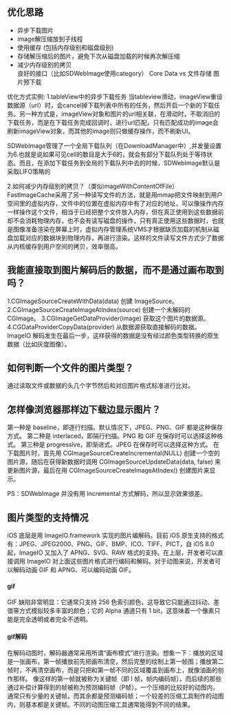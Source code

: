 ## 优化思路
* 异步下载图片
* image解压缩放到子线程
* 使用缓存 (包括内存级别和磁盘级别)
* 存储解压缩后的图片，避免下次从磁盘加载的时候再次解压缩  
* 减少内存级别的拷贝 		
良好的接口（比如SDWebImage使用category）
Core Data vs 文件存储
图片预下载


优化方式实例:
1.tableView中的异步下载任务
当tableview滑动，imageView重设数据源（url）时，会cancel掉下载列表中所有的任务，然后开启一个新的下载任务。另一种方式是，imageView对象和图片的url相关联，在滑动时，不取消旧的下载任务，而是在下载任务完成回调时，进行url匹配，只有匹配成功的image会刷新imageView对象，而其他的image则只做缓存操作，而不刷新UI。

SDWebImage管理了一个全局下载队列（在DownloadManager中）,并发量设置为6.也就是说如果可见cell的数目是大于6的，就会有部分下载队列处于等待状态。而且，在添加下载任务到全局的下载队列中去的时候，SDWebImage默认是采取LIFO策略的


2.如何减少内存级别的拷贝？（类似imageWithContentOfFile）
FastImageCache采用了另一种读写文件的方法，就是用mmap把文件映射到用户空间里的虚拟内存，文件中的位置在虚拟内存中有了对应的地址，可以像操作内存一样操作这个文件，相当于已经把整个文件放入内存，但在真正使用到这些数据前却不会消耗物理内存，也不会有读写磁盘的操作，只有真正使用这些数据时，也就是图像准备渲染在屏幕上时，虚拟内存管理系统VMS才根据缺页加载的机制从磁盘加载对应的数据块到物理内存，再进行渲染。这样的文件读写文件方式少了数据从内核缓存到用户空间的拷贝，效率很高。




## 我能直接取到图片解码后的数据，而不是通过画布取到吗？
1.CGImageSourceCreateWithData(data) 创建 ImageSource。
2.CGImageSourceCreateImageAtIndex(source) 创建一个未解码的 CGImage。
3.CGImageGetDataProvider(image) 获取这个图片的数据源。
4.CGDataProviderCopyData(provider) 从数据源获取直接解码的数据。
ImageIO 解码发生在最后一步，这样获得的数据是没有经过颜色类型转换的原生数据（比如灰度图像）。


## 如何判断一个文件的图片类型？
通过读取文件或数据的头几个字节然后和对应图片格式标准进行比对。


## 怎样像浏览器那样边下载边显示图片？
第一种是 baseline，即逐行扫描。默认情况下，JPEG、PNG、GIF 都是这种保存方式。
第二种是 interlaced，即隔行扫描。PNG 和 GIF 在保存时可以选择这种格式。
第三种是 progressive，即渐进式。JPEG 在保存时可以选择这种方式。
在下载图片时，首先用 CGImageSourceCreateIncremental(NULL) 创建一个空的图片源，随后在获得新数据时调用
CGImageSourceUpdateData(data, false) 来更新图片源，最后在用 CGImageSourceCreateImageAtIndex() 创建图片来显示。

PS：SDWebImage 并没有用 Incremental 方式解码，所以显示效果很差。






## 图片类型的支持情况
iOS 底层是用 ImageIO.framework 实现的图片编解码。目前 iOS 原生支持的格式有：JPEG、JPEG2000、PNG、GIF、BMP、ICO、TIFF、PICT，自 iOS 8.0 起，ImageIO 又加入了 APNG、SVG、RAW 格式的支持。在上层，开发者可以直接调用 ImageIO 对上面这些图片格式进行编码和解码。对于动图来说，开发者可以解码动画 GIF 和 APNG、可以编码动画 GIF。



#### gif
GIF 缺陷非常明显：它通常只支持 256 色索引颜色，这导致它只能通过抖动、差值等方式模拟较多丰富的颜色；它的 Alpha 通道只有 1 bit，这意味着一个像素只能是完全透明或者完全不透明。

#### gif解码
在解码动图时，解码器通常采用所谓“画布模式”进行渲染。想象一下：播放的区域是一张画布，第一帧播放前先把画布清空，然后完整的绘制上第一帧图；播放第二帧时，不再清空画布，而是只把和第一帧不同的区域覆盖到画布上，就像油画的创作那样。
像这样的第一帧就被称为关键帧（即 I 帧，帧内编码帧），而后续的那些通过补偿计算得到的帧被称为预测编码帧（P帧）。一个压缩的比较好的动图内，通常只有少量的关键帧，而其余都是预测编码帧；一个较差的压缩工具制作的动图内，则基本都是关键帧。不同的动图压缩工具通常能得到不同的结果。